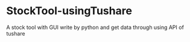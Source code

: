 # StockTool-usingTushare
A stock tool with GUI write by python and get data through using API of tushare
